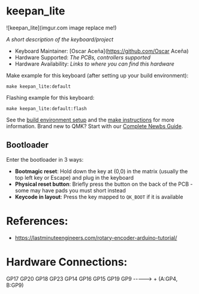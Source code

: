 # keepan_lite

![keepan_lite](imgur.com image replace me!)

*A short description of the keyboard/project*

* Keyboard Maintainer: [Oscar Aceña](https://github.com/Oscar Aceña)
* Hardware Supported: *The PCBs, controllers supported*
* Hardware Availability: *Links to where you can find this hardware*

Make example for this keyboard (after setting up your build environment):

    make keepan_lite:default

Flashing example for this keyboard:

    make keepan_lite:default:flash

See the [build environment setup](https://docs.qmk.fm/#/getting_started_build_tools) and the [make instructions](https://docs.qmk.fm/#/getting_started_make_guide) for more information. Brand new to QMK? Start with our [Complete Newbs Guide](https://docs.qmk.fm/#/newbs).

## Bootloader

Enter the bootloader in 3 ways:

* **Bootmagic reset**: Hold down the key at (0,0) in the matrix (usually the top left key or Escape) and plug in the keyboard
* **Physical reset button**: Briefly press the button on the back of the PCB - some may have pads you must short instead
* **Keycode in layout**: Press the key mapped to `QK_BOOT` if it is available


# References:

* https://lastminuteengineers.com/rotary-encoder-arduino-tutorial/


# Hardware Connections:

   GP17  GP20  GP18    GP23  GP14
   GP16  GP15  GP19       GP9 -----> + (A:GP4, B:GP9)

